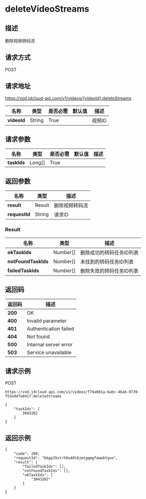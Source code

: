 # deleteVideoStreams


## 描述
删除视频转码流

## 请求方式
POST

## 请求地址
https://vod.jdcloud-api.com/v1/videos/{videoId}:deleteStreams

|名称|类型|是否必需|默认值|描述|
|---|---|---|---|---|
|**videoId**|String|True| |视频ID|

## 请求参数
|名称|类型|是否必需|默认值|描述|
|---|---|---|---|---|
|**taskIds**|Long[]|True| | |


## 返回参数
|名称|类型|描述|
|---|---|---|
|**result**|Result|删除视频转码流|
|**requestId**|String|请求ID|

### Result
|名称|类型|描述|
|---|---|---|
|**okTaskIds**|Number[]|删除成功的转码任务ID列表|
|**notFoundTaskIds**|Number[]|未找到的转码任务ID列表|
|**failedTaskIds**|Number[]|删除失败的转码任务ID列表|

## 返回码
|返回码|描述|
|---|---|
|**200**|OK|
|**400**|Invalid parameter|
|**401**|Authentication failed|
|**404**|Not found|
|**500**|Internal server error|
|**503**|Service unavailable|

## 请求示例
POST
```
https://vod.jdcloud-api.com/v1/videos/f74a601a-6abc-46a6-9739-f53e9dfe041f:deleteStreams

```
```
{
    "taskIds": [
        3043282
    ]
}
```

## 返回示例
```
{
    "code": 200, 
    "requestId": "bkpp35strh9u48t6jmtgqmgfewwbtqve", 
    "result": {
        "failedTaskIds": [], 
        "notFoundTaskIds": [], 
        "okTaskIds": [
            "3043282"
        ]
    }
}
```
